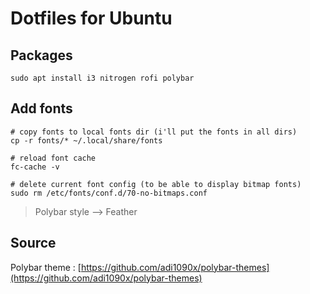 # Dotfiles for Ubuntu

## Packages

```
sudo apt install i3 nitrogen rofi polybar
```

## Add fonts

```
# copy fonts to local fonts dir (i'll put the fonts in all dirs)
cp -r fonts/* ~/.local/share/fonts

# reload font cache
fc-cache -v

# delete current font config (to be able to display bitmap fonts)
sudo rm /etc/fonts/conf.d/70-no-bitmaps.conf
```

> Polybar style --> Feather

## Source 

Polybar theme : [https://github.com/adi1090x/polybar-themes](https://github.com/adi1090x/polybar-themes)




